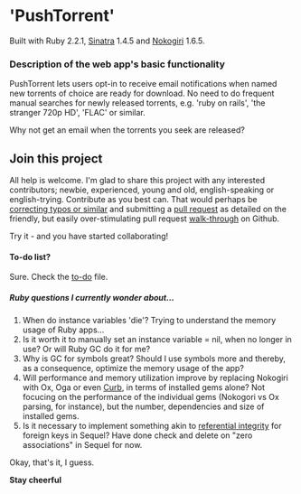 # 'PushTorrent' 

Built with Ruby 2.2.1, [Sinatra](http://sinatrarb.com) 1.4.5 and [Nokogiri](http://www.nokogiri.org/) 1.6.5.

### Description of the web app's basic functionality
PushTorrent lets users opt-in to receive email notifications when named new torrents of choice are ready for download. No need to do frequent manual searches for newly released torrents, e.g. 'ruby on rails', 'the stranger 720p HD', 'FLAC' or similar.   

Why not get an email when the torrents you seek are released?

## Join this project
All help is welcome. I'm glad to share this project with any interested contributors; newbie, experienced, young and old, english-speaking or english-trying. Contribute as you best can. That would perhaps be [correcting typos or similar](http://www.codenewbie.org/podcast/24-pull-requests) and submitting a [pull request](http://readwrite.com/2014/07/02/github-pull-request-etiquette) as detailed on the friendly, but easily over-stimulating pull request [walk-through](https://help.github.com/articles/using-pull-requests/) on Github. 

Try it - and you have started collaborating! 

#### To-do list?
Sure. Check the [to-do](https://github.com/frankblob/pushtorrent/blob/master/TODO.md) file. 

##### Ruby questions I currently wonder about... 
1. When do instance variables 'die'? Trying to understand the memory usage of Ruby apps...
2. Is it worth it to manually set an instance variable = nil, when no longer in use? Or will Ruby GC do it for me?
3. Why is GC for symbols great? Should I use symbols more and thereby, as a consequence, optimize the memory usage of the app?
4. Will performance and memory utilization improve by replacing Nokogiri with Ox, Oga or even [Curb](https://rubygems.org/gems/curb), in terms of installed gems alone? Not focucing on the performance of the individual gems (Nokogori vs Ox parsing, for instance), but the number, dependencies and size of installed gems.
5. Is it necessary to implement something akin to [referential integrity](https://github.com/orcasnet/activerecord-referential_integrity) for foreign keys in Sequel? Have done check and delete on "zero associations" in Sequel for now.

Okay, that's it, I guess. 

**Stay cheerful**